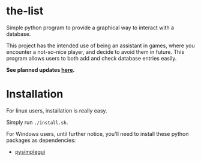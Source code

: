 # the-list

Simple python program to provide a graphical way to interact with a database.

This project has the intended use of being an assistant in games, where you encounter a not-so-nice player, and decide to avoid them in future. This program allows users to both add and check database entries easily.

**See planned updates [here](https://trello.com/b/SuJFZiqZ/the-list).**

# Installation

For linux users, installation is really easy.

Simply run `./install.sh`.

For Windows users, until further notice, you'll need to install these python packages as dependencies:

- [pysimplegui](https://pysimplegui.readthedocs.io/en/latest/)
